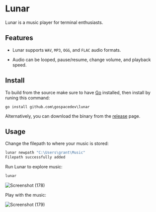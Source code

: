 # Lunar

Lunar is a music player for terminal enthusiasts.

## Features
- Lunar supports `WAV`, `MP3`, `OGG`, and `FLAC` audio formats.

- Audio can be looped, pause/resume, change volume, and playback speed.

## Install
To build from the source make sure to have [Go](https://go.dev/) installed, then install by runing this command:
```
go install github.com\gospacedev\lunar
```

Alternatively, you can download the binary from the [release](https://github.com/gospacedev/lunar/releases) page.

## Usage
Change the filepath to where your music is stored:

```powershell
lunar newpath "C:\Users\grant\Music"
Filepath successfully added
```

Run Lunar to explore music:
```powershell
lunar
```
![Screenshot (178)](https://user-images.githubusercontent.com/83633399/199718943-d31280b1-2bc3-4ae6-a468-a047a0b73dd6.png)

Play with the music:

![Screenshot (179)](https://user-images.githubusercontent.com/83633399/199719026-1b55b92c-8df3-49f6-ba83-d34dff4bc16e.png)
